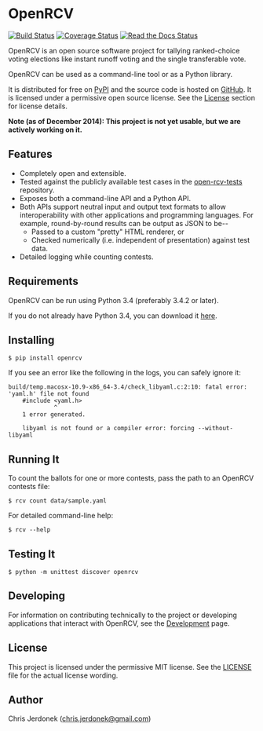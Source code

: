 OpenRCV
=======

[![Build Status](https://travis-ci.org/cjerdonek/open-rcv.svg?branch=master)](https://travis-ci.org/cjerdonek/open-rcv)
[![Coverage Status](https://img.shields.io/coveralls/cjerdonek/open-rcv.svg)](https://coveralls.io/r/cjerdonek/open-rcv?branch=master)
[![Read the Docs Status](https://readthedocs.org/projects/openrcv/badge/?version=latest)](http://docs.openrcv.org)

OpenRCV is an open source software project for tallying ranked-choice
voting elections like instant runoff voting and the single transferable vote.

OpenRCV can be used as a command-line tool or as a Python library.

It is distributed for free on [PyPI][openrcv-pypi] and the source code
is hosted on [GitHub][openrcv-github].  It is licensed under a permissive
open source license.  See the [License](#license) section for license details.

**Note (as of December 2014): This project is not yet usable, but we are
actively working on it.**


Features
--------

* Completely open and extensible.
* Tested against the publicly available test cases in the
  [open-rcv-tests][open-rcv-tests] repository.
* Exposes both a command-line API and a Python API.
* Both APIs support neutral input and output text formats to allow
  interoperability with other applications and programming languages.
  For example, round-by-round results can be output as JSON to be--
    * Passed to a custom "pretty" HTML renderer, or
    * Checked numerically (i.e. independent of presentation) against
      test data.
* Detailed logging while counting contests.


Requirements
------------

OpenRCV can be run using Python 3.4 (preferably 3.4.2 or later).

If you do not already have Python 3.4, you can download it
[here][python-download].


Installing
----------

    $ pip install openrcv

If you see an error like the following in the logs, you can safely ignore it:

    build/temp.macosx-10.9-x86_64-3.4/check_libyaml.c:2:10: fatal error: 'yaml.h' file not found
        #include <yaml.h>
                 ^
        1 error generated.

        libyaml is not found or a compiler error: forcing --without-libyaml


Running It
----------

To count the ballots for one or more contests, pass the path to an OpenRCV
contests file:

    $ rcv count data/sample.yaml

For detailed command-line help:

    $ rcv --help


Testing It
----------

    $ python -m unittest discover openrcv


Developing
----------

For information on contributing technically to the project or developing
applications that interact with OpenRCV, see the [Development][doc-develop]
page.


License
-------

This project is licensed under the permissive MIT license.
See the [LICENSE](LICENSE) file for the actual license wording.


Author
------

Chris Jerdonek (<chris.jerdonek@gmail.com>)


[doc-develop]: docs/develop.md
[openrcv-github]: https://github.com/cjerdonek/open-rcv
[openrcv-pypi]: https://pypi.python.org/pypi/OpenRCV
[open-rcv-tests]: https://github.com/cjerdonek/open-rcv-tests
[python-download]: https://www.python.org/downloads/
